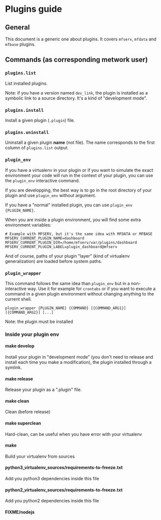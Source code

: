# Plugins guide

## General

This document is a generic one about plugins. It covers `mfserv`, `mfdata` and `mfbase` plugins.

## Commands (as corresponding metwork user)

### `plugins.list`

List installed plugins.

Note: if you have a version named `dev_link`, the plugin is installed as a symbolic link to a source directory. 
It's a kind of "development mode".

### `plugins.install`

Install a given plugin (`.plugin`) file.

### `plugins.uninstall`

Uninstall a given plugin **name** (not file). The name corresponds to the first column of `plugins.list` output.

### `plugin_env`

If you have a virtualenv in your plugin or if you want to simulate the exact environment your code will run in the context
of your plugin, you can use the `plugin_env` interactive command.

If you are developping, the best way is to go in the root directory of your plugin and use `plugin_env` without argument.

If you have a "normal" installed plugin, you can use `plugin_env {PLUGIN_NAME}`.

When you are inside a plugin environment, you will find some extra environment variables:

```
# Example with MFSERV, but it's the same idea with MFDATA or MFBASE
MFSERV_CURRENT_PLUGIN_NAME=dashboard
MFSERV_CURRENT_PLUGIN_DIR=/home/mfserv/var/plugins/dashboard
MFSERV_CURRENT_PLUGIN_LABEL=plugin_dashboard@mfserv
```

And of course, paths of your plugin "layer" (kind of virtualenv generalization) are loaded before system paths.

### `plugin_wrapper`

This command follows the same idea than `plugin_env` but in a non-interactive way. Use it for example for `crontabs` or if you want to execute a command in a given plugin environment without changing anything to the current shell.

```
plugin_wrapper {PLUGIN_NAME} {COMMAND} [{COMMAND_ARG1}] [{COMMAND_ARG2}] [...]
```

Note: the plugin must be installed

### Inside your plugin env

#### make develop

Install your plugin in "development mode" (you don't need to release and install each time you make a modification), the plugin installed through a symlink.

#### make release

Release your plugin as a ".plugin" file.

#### make clean

Clean (before release)

#### make superclean

Hard-clean, can be useful when you have error with your virtualenv

#### make

Build your virtualenv from sources

#### python3_virtualenv_sources/requirements-to-freeze.txt

Add you python3 dependencies inside this file

#### python2_virtualenv_sources/requirements-to-freeze.txt

Add you python2 dependencies inside this file


#### FIXME/nodejs 





